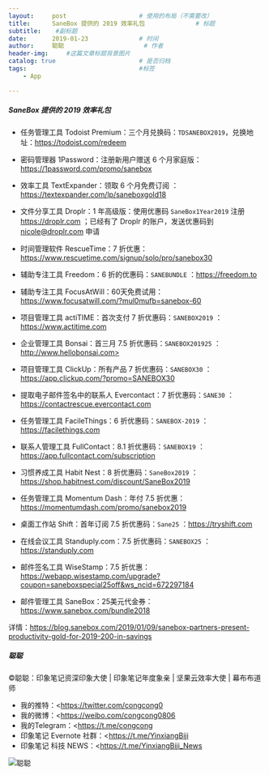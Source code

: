 ```yaml
---
layout:     post                    # 使用的布局（不需要改）
title:      SaneBox 提供的 2019 效率礼包              # 标题 
subtitle:    #副标题
date:       2019-01-23              # 时间
author:     聪聪                      # 作者
header-img:     #这篇文章标题背景图片
catalog: true                       # 是否归档
tags:                               #标签
    - App

---
```


##### SaneBox 提供的 2019 效率礼包

* 任务管理工具 Todoist Premium：三个月兑换码：`TDSANEBOX2019`，兑换地址：<https://todoist.com/redeem>

* 密码管理器 1Password：注册新用户赠送 6 个月家庭版：<https://1password.com/promo/sanebox>

* 效率工具 TextExpander：领取 6 个月免费订阅 ：<https://textexpander.com/lp/saneboxgold18>

* 文件分享工具 Droplr：1 年高级版：使用优惠码 `SaneBox1Year2019` 注册 <https://droplr.com> ；已经有了 Droplr 的账户，发送优惠码到 <nicole@droplr.com> 申请

* 时间管理软件 RescueTime：7 折优惠：<https://www.rescuetime.com/signup/solo/pro/sanebox30>

* 辅助专注工具 Freedom：6 折的优惠码：`SANEBUNDLE` ：<https://freedom.to>

* 辅助专注工具 FocusAtWill：60天免费试用：<https://www.focusatwill.com/?mul0mufb=sanebox-60>

* 项目管理工具 actiTIME：首次支付 7 折优惠码：`SANEBOX2019` ：<https://www.actitime.com>

* 企业管理工具 Bonsai：首三月 7.5 折优惠码：`SANEBOX201925` ：http://www.hellobonsai.com>

* 项目管理工具 ClickUp：所有产品 7 折优惠码：`SANEBOX30` ：<https://app.clickup.com/?promo=SANEBOX30>

* 提取电子邮件签名中的联系人 Evercontact：7 折优惠码：`SANE30` ：<https://contactrescue.evercontact.com>

* 任务管理工具 FacileThings：6 折优惠码：`SANEBOX-2019` ：<https://facilethings.com>

* 联系人管理工具 FullContact：8.1 折优惠码：`SANEBOX19` ：<https://app.fullcontact.com/subscription>

* 习惯养成工具 Habit Nest：8 折优惠码：`SaneBox2019` ：<https://shop.habitnest.com/discount/SaneBox2019>

* 任务管理工具 Momentum Dash：年付 7.5 折优惠：<https://momentumdash.com/promo/sanebox2019>

* 桌面工作站 Shift：首年订阅 7.5 折优惠码：`Sane25` ：<https://tryshift.com>

* 在线会议工具 Standuply.com：7.5 折优惠码：`SANEBOX25` ：<https://standuply.com>

* 邮件签名工具 WiseStamp：7.5 折优惠：<https://webapp.wisestamp.com/upgrade?coupon=saneboxspecial25off&ws_ncid=672297184>

* 邮件管理工具 SaneBox：25美元代金券：<https://www.sanebox.com/bundle2018>

详情：<https://blog.sanebox.com/2019/01/09/sanebox-partners-present-productivity-gold-for-2019-200-in-savings>

##### 聪聪
&copy;聪聪：印象笔记资深印象大使 | 印象笔记年度象亲 | 坚果云效率大使 | 幕布布道师

* 我的推特：<<https://twitter.com/congcong0><br>
* 我的微博：<<https://weibo.com/congcong0806><br>
* 我的Telegram：<<https://t.me/congcong><br>
* 印象笔记 Evernote 社群：<<https://t.me/YinxiangBiji><br>
* 印象笔记 科技 NEWS：<<https://t.me/YinxiangBiji_News>

![聪聪](https://i.v2ex.co/3wc207g5.png)